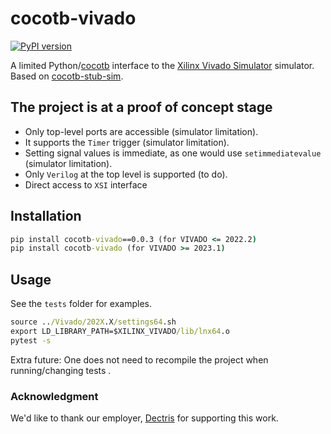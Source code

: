 # cocotb-vivado
[![PyPI version](https://badge.fury.io/py/cocotb-vivado.svg)](https://pypi.org/project/cocotb-vivado/)

A limited Python/[cocotb](https://github.com/cocotb/cocotb/) interface to the [Xilinx Vivado Simulator](https://docs.xilinx.com/v/u/en-US/dh0010-vivado-simulation-hub) simulator. 
Based on [cocotb-stub-sim](https://github.com/fvutils/cocotb-stub-sim).

## The project is at a proof of concept stage

- Only top-level ports are accessible (simulator limitation).
- It supports the `Timer` trigger (simulator limitation).
- Setting signal values is immediate, as one would use `setimmediatevalue` (simulator limitation). 
- Only `Verilog` at the top level is supported (to do).
- Direct access to `XSI` interface

## Installation

```cmd
pip install cocotb-vivado==0.0.3 (for VIVADO <= 2022.2)
pip install cocotb-vivado (for VIVADO >= 2023.1)
```

## Usage

See the `tests` folder for examples.

```cmd
source ../Vivado/202X.X/settings64.sh
export LD_LIBRARY_PATH=$XILINX_VIVADO/lib/lnx64.o
pytest -s
```

Extra future: One does not need to recompile the project when running/changing tests .

### Acknowledgment

We'd like to thank our employer, [Dectris](https://dectris.com/) for supporting this work.
